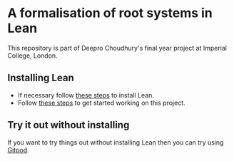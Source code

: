 # A formalisation of root systems in Lean

This repository is part of Deepro Choudhury's final year project at Imperial College, London.

## Installing Lean

 * If necessary follow [these steps](https://leanprover-community.github.io/get_started.html#regular-install) to install Lean.
 * Follow [these steps](https://leanprover-community.github.io/install/project.html) to get started working on this project.

## Try it out without installing

If you want to try things out without installing Lean then you can try using [Gitpod](https://gitpod.io/#https://github.com/DeeproChoudhury/root-data).
